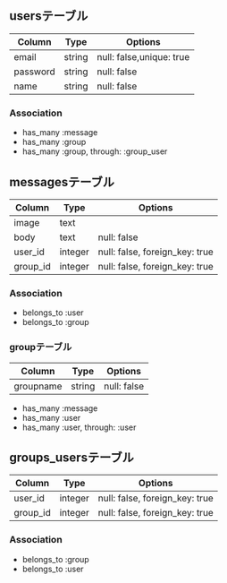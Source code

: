 ## usersテーブル

|Column|Type|Options|
|------|----|-------|
|email|string|null: false,unique: true|
|password|string|null: false|
|name|string|null: false|

### Association
- has_many :message
- has_many :group
- has_many :group, through: :group_user


## messagesテーブル

|Column|Type|Options|
|------|----|-------|
|image|text||
|body|text|null: false|
|user_id|integer|null: false, foreign_key: true|
|group_id|integer|null: false, foreign_key: true|

### Association

- belongs_to :user
- belongs_to :group


### groupテーブル

|Column|Type|Options|
|------|----|-------|
|groupname|string|null: false|

- has_many :message
- has_many :user
- has_many :user, through: :user


## groups_usersテーブル

|Column|Type|Options|
|------|----|-------|
|user_id|integer|null: false, foreign_key: true|
|group_id|integer|null: false, foreign_key: true|

### Association
- belongs_to :group
- belongs_to :user